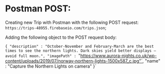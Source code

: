 # Postman POST:

Creating new Trip with Postman with the following POST request: `https://trips-48955.firebaseio.com/trips.json`;

Adding the following object to the POST request body: 

`{
  "description" : "October-November and February-March are the best times to see the northern lights. Dark skies yield better displays – avoid full moon.",
  "imagePath" : `"https://www.aurora-nights.co.uk/wp-content/uploads/2019/07/norway-northern-lights-1500x587_c.jpg"`,
  "name" : "Capture the Northern Lights on camera"
}`
